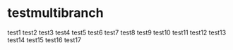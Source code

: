 # testmultibranch

test1 test2 test3 test4 test5
test6 test7 test8 
test9
test10
test11
test12
test13
test14
test15
test16
test17

